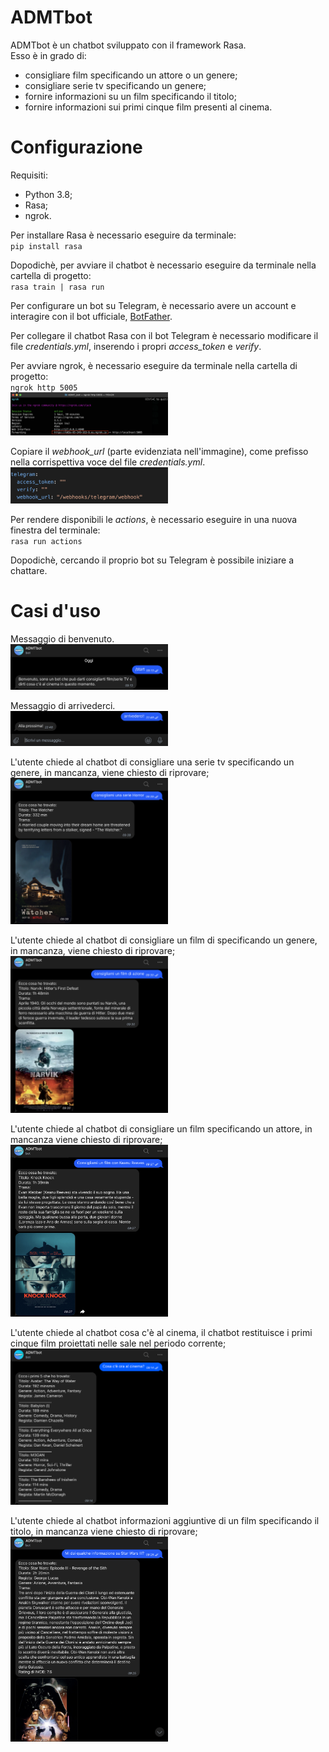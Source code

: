 # ADMTbot

ADMTbot è un chatbot sviluppato con il framework Rasa.<br>
Esso è in grado di:
- consigliare film specificando un attore o un genere;
- consigliare serie tv specificando un genere;
- fornire informazioni su un film specificando il titolo;
- fornire informazioni sui primi cinque film presenti al cinema.

# Configurazione

Requisiti:
- Python 3.8;
- Rasa;
- ngrok.

Per installare Rasa è necessario eseguire da terminale:<br>
``pip install rasa``

Dopodichè, per avviare il chatbot è necessario eseguire da terminale nella cartella di progetto:<br>
``rasa train | rasa run``

Per configurare un bot su Telegram, è necessario avere un account e interagire con il bot ufficiale, <a href="https://telegram.me/botfather">BotFather</a>.<br>

Per collegare il chatbot Rasa con il bot Telegram è necessario modificare il file *credentials.yml*, inserendo i propri *access_token* e *verify*.<br>

Per avviare ngrok, è necessario eseguire da terminale nella cartella di progetto:<br>
`ngrok http 5005`
<br><img src="images/ngrok.png" width=50% height=20%><br>

Copiare il *webhook_url* (parte evidenziata nell'immagine), come prefisso nella corrispettiva voce del file *credentials.yml*.
<br><img src="images/credentials.png" width=50% height=20%><br>

Per rendere disponibili le *actions*, è necessario eseguire in una nuova finestra del terminale:<br>
``rasa run actions``

Dopodichè, cercando il proprio bot su Telegram è possibile iniziare a chattare.

# Casi d'uso
Messaggio di benvenuto.
<br><img src ="images/benvenuto.png" width=50% height=20%><br>

Messaggio di arrivederci.
<br><img src ="images/arrivederci.png" width=50% height=20%><br>

L'utente chiede al chatbot di consigliare una serie tv specificando un genere, in mancanza, viene chiesto di riprovare;
<br><img src ="images/serie_genere.png" width=50% height=20%><br>

L'utente chiede al chatbot di consigliare un film di specificando un genere, in mancanza, viene chiesto di riprovare;
<br><img src ="images/film_genere.png" width=50% height=20%><br>

L'utente chiede al chatbot di consigliare un film specificando un attore, in mancanza viene chiesto di riprovare;
<br><img src ="images/film_attore.png" width=50% height=20%><br>

L'utente chiede al chatbot cosa c'è al cinema, il chatbot restituisce i primi cinque film proiettati nelle sale nel periodo corrente;
<br><img src ="images/ora_cinema.png" width=50% height=20%><br>

L'utente chiede al chatbot informazioni aggiuntive di un film specificando il titolo, in mancanza viene chiesto di riprovare;
<br><img src ="images/info_film.png" width=50% height=20%><br>
